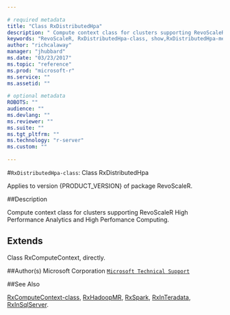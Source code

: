 ```yaml
--- 
 
# required metadata 
title: "Class RxDistributedHpa" 
description: " Compute context class for clusters supporting RevoScaleR High Performance Analytics and High Perfomance Computing. " 
keywords: "RevoScaleR, RxDistributedHpa-class, show,RxDistributedHpa-method, classes" 
author: "richcalaway" 
manager: "jhubbard" 
ms.date: "03/23/2017" 
ms.topic: "reference" 
ms.prod: "microsoft-r" 
ms.service: "" 
ms.assetid: "" 
 
# optional metadata 
ROBOTS: "" 
audience: "" 
ms.devlang: "" 
ms.reviewer: "" 
ms.suite: "" 
ms.tgt_pltfrm: "" 
ms.technology: "r-server" 
ms.custom: "" 
 
--- 
```

 
 
 
 
 #`RxDistributedHpa-class`: Class RxDistributedHpa

 Applies to version {PRODUCT_VERSION} of package RevoScaleR.
 
 ##Description
 
Compute context class for clusters supporting RevoScaleR High Performance Analytics and High Perfomance Computing.
 
 
 ## Extends 

 
Class RxComputeContext, directly.
 
 ##Author(s)
 Microsoft Corporation [`Microsoft Technical Support`](https://go.microsoft.com/fwlink/?LinkID=698556&clcid=0x409)
 
 
 ##See Also
 
[RxComputeContext-class](RxComputeContext-class.md),
[RxHadoopMR](RxHadoopMR.md),
[RxSpark](RxSpark.md),
[RxInTeradata](RxInTeradata.md),
[RxInSqlServer](RxInSqlServer.md).
   
 
